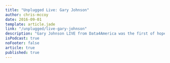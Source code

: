 ```yaml
---
title: "Unplugged Live: Gary Johnson"
author: chris-mccoy
date: 2016-09-01
template: article.jade
link: "/unplugged/live-gary-johnson"
description: "Gary Johnson LIVE from Data4America was the first of hopefully many raw deep dives into the life history of America's political, business, and civic leaders."
isPodcast: true
noFooter: false
article: true
published: true
---
```


